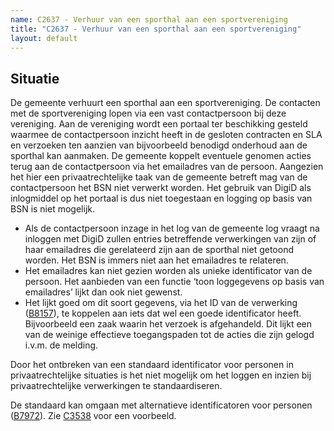 ```yaml
---
name: C2637 - Verhuur van een sporthal aan een sportvereniging
title: "C2637 - Verhuur van een sporthal aan een sportvereniging"
layout: default
---
```

## Situatie
De gemeente verhuurt een sporthal aan een sportvereniging. De contacten met de sportvereniging lopen via een vast contactpersoon bij deze vereniging. Aan de vereniging wordt een portaal ter beschikking gesteld waarmee de contactpersoon inzicht heeft in de gesloten contracten en SLA en verzoeken ten aanzien van bijvoorbeeld benodigd onderhoud aan de sporthal kan aanmaken. De gemeente koppelt eventuele genomen acties terug aan de contactpersoon via het emailadres van de persoon. Aangezien het hier een privaatrechtelijke taak van de gemeente betreft mag van de contactpersoon het BSN niet verwerkt worden. Het gebruik van DigiD als inlogmiddel op het portaal is dus niet toegestaan en logging op basis van BSN is niet mogelijk.

-	Als de contactpersoon inzage in het log van de gemeente log vraagt na inloggen met DigiD zullen entries betreffende verwerkingen van zijn of haar emailadres die gerelateerd zijn aan de sporthal niet getoond worden. Het BSN is immers niet aan het emailadres te relateren.
-	Het emailadres kan niet gezien worden als unieke identificator van de persoon. Het aanbieden van een functie ‘toon loggegevens op basis van emailadres’ lijkt dan ook niet gewenst.
-	Het lijkt goed om dit soort gegevens, via het ID van de verwerking ([B8157](./8157.md)), te koppelen aan iets dat wel een goede identificator heeft. Bijvoorbeeld een zaak waarin het verzoek is afgehandeld. Dit lijkt een van de weinige effectieve toegangspaden tot de acties die zijn gelogd i.v.m. de melding. 

Door het ontbreken van een standaard identificator voor personen in privaatrechtelijke situaties is het niet mogelijk om het loggen en inzien bij privaatrechtelijke verwerkingen te standaardiseren.

De standaard kan omgaan met alternatieve identificatoren voor personen ([B7972](./7972.md)). Zie [C3538](./3538.md) voor een voorbeeld. 
